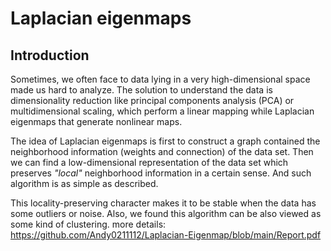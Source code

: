 # Laplacian eigenmaps
## Introduction

Sometimes, we often face to data lying in a very high-dimensional space made us hard to analyze. The solution to understand the data is dimensionality reduction like principal components analysis (PCA) or multidimensional scaling, which perform a linear mapping while Laplacian eigenmaps that generate nonlinear maps.

The idea of Laplacian eigenmaps is first to construct a graph contained the neighborhood information (weights and connection) of the data set. Then we can find a low-dimensional representation of the data set which preserves *"local"* neighborhood information in a certain sense. And such algorithm is as simple as described.

This locality-preserving character makes it to be stable when the data has some outliers or noise. Also, we found this algorithm can be also viewed as some kind of clustering.
more details: https://github.com/Andy0211112/Laplacian-Eigenmap/blob/main/Report.pdf
